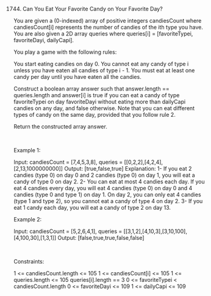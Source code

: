 1744. Can You Eat Your Favorite Candy on Your Favorite Day?

You are given a (0-indexed) array of positive integers candiesCount where candiesCount[i] represents the number of candies of the ith type you have. You are also given a 2D array queries where queries[i] = [favoriteTypei, favoriteDayi, dailyCapi].

You play a game with the following rules:

You start eating candies on day 0.
You cannot eat any candy of type i unless you have eaten all candies of type i - 1.
You must eat at least one candy per day until you have eaten all the candies.

Construct a boolean array answer such that answer.length == queries.length and answer[i] is true if you can eat a candy of type favoriteTypei on day favoriteDayi without eating more than dailyCapi candies on any day, and false otherwise. Note that you can eat different types of candy on the same day, provided that you follow rule 2.

Return the constructed array answer.

 

Example 1:

Input: candiesCount = [7,4,5,3,8], queries = [[0,2,2],[4,2,4],[2,13,1000000000]]
Output: [true,false,true]
Explanation:
1- If you eat 2 candies (type 0) on day 0 and 2 candies (type 0) on day 1, you will eat a candy of type 0 on day 2.
2- You can eat at most 4 candies each day.
   If you eat 4 candies every day, you will eat 4 candies (type 0) on day 0 and 4 candies (type 0 and type 1) on day 1.
   On day 2, you can only eat 4 candies (type 1 and type 2), so you cannot eat a candy of type 4 on day 2.
3- If you eat 1 candy each day, you will eat a candy of type 2 on day 13.


Example 2:

Input: candiesCount = [5,2,6,4,1], queries = [[3,1,2],[4,10,3],[3,10,100],[4,100,30],[1,3,1]]
Output: [false,true,true,false,false]


 

Constraints:

1 <= candiesCount.length <= 105
1 <= candiesCount[i] <= 105
1 <= queries.length <= 105
queries[i].length == 3
0 <= favoriteTypei < candiesCount.length
0 <= favoriteDayi <= 109
1 <= dailyCapi <= 109